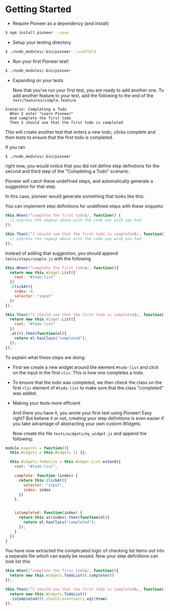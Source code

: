 # Getting Started

- Require Pioneer as a dependency (and install)

```bash
$ npm install pioneer --save
```

- Setup your testing directory

```bash
$ ./node_modules/.bin/pioneer --scaffold
```

- Run your first Pioneer test!

```bash
$ ./node_modules/.bin/pioneer
```

- Expanding on your tests


  Now that you've run your first test, you are ready to add another one.
  To add another feature to your test, add the following to the end of the `test/features/simple.feature`

```gherkin
Scenario: Completing a Todo
  When I enter "Learn Pioneer"
  And complete the first todo
  Then I should see that the first todo is completed
```

  This will create another test that enters a new todo, clicks complete and then tests to ensure that the first todo is completed.

  If you ran

```bash
$ ./node_modules/.bin/pioneer
```

  right now, you would notice that you did not define step definitions for the second and third step of the "Completing a Todo" scenario.

  Pioneer will catch these undefined steps, and automatically generate a suggestion for that step.

  In this case, pioneer would generate something that looks like this:

  You can implement step definitions for undefined steps with these snippets:

```js
this.When(/^complete the first todo$/, function() {
  // express the regexp above with the code you wish you had
});

this.Then(/^I should see that the first todo is completed$/, function() {
  // express the regexp above with the code you wish you had
});
```

  Instead of adding that suggestion, you should append `tests/steps/simple.js` with the following

```js
this.When(/^complete the first todo$/, function(){
  return new this.Widget.List({
    root: "#todo-list"
  })
  .clickAt({
    index: 0,
    selector: "input"
  })
});

this.Then(/^I should see that the first todo is completed$/, function() {
  return new this.Widget.List({
    root: "#todo-list"
  })
  .at(0).then(function(el){
    return el.hasClass("completed");
  });
});
```

  To explain what these steps are doing:
   - First we create a new widget around the element `#todo-list` and click on the input in the first `<li>`. This is how one completes a todo.
   - To ensure that the todo was completed, we then check the class on the first `<li>` element of `#todo-list` to make sure that the class "completed" was added.

- Making your tests more efficient


  And there you have it, you wrote your first test using Pioneer! Easy right? But believe it or not, creating your step definitions is even easier if you take advantage of abstracting your own custom Widgets.

  Now create the file `tests/widgets/my_widget.js` and append the following:

```js
module.exports = function(){
  this.Widgets = this.Widgets || {};

  this.Widgets.TodoList = this.Widget.List.extend({
    root: "#todo-list",

    complete: function (index) {
      return this.clickAt({
        selector: "input",
        index: index
      })
    },


    isCompleted: function(index) {
      return this.at(index).then(function(el){
        return el.hasClass("completed");
      });
    }
  })
}
```

  You have now extracted the complicated logic of checking list items out into a seperate file which can easily be reused. Now your step definitions can look list this

```js
this.When(/^complete the first todo$/, function(){
  return new this.Widgets.TodoList().complete(0)
});

this.Then(/^I should see that the first todo is completed$/, function() {
  return new this.Widgets.TodoList()
  .isCompleted(0).should.eventually.eql(true)
});
```
